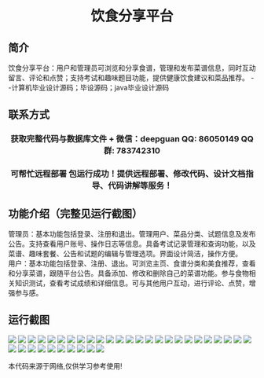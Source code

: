 <p><h1 align="center">饮食分享平台</h1></p>

## 简介
饮食分享平台：用户和管理员可浏览和分享食谱，管理和发布菜谱信息，同时互动留言、评论和点赞；支持考试和趣味题目功能，提供健康饮食建议和菜品推荐。    --计算机毕业设计源码；毕设源码；java毕业设计源码


## 联系方式
<p><h3 align="center">获取完整代码与数据库文件 + 微信：deepguan QQ: 86050149 QQ群: 783742310</h3></p>
<p><h3 align="center">可帮忙远程部署 包运行成功！提供远程部署、修改代码、设计文档指导、代码讲解等服务！</h3></p>

## 功能介绍（完整见运行截图）
管理员：基本功能包括登录、注册和退出。管理用户、菜品分类、试题信息及发布公告。支持查看用户账号、操作日志等信息。具备考试记录管理和查询功能，以及菜谱、趣味套餐、公告和试题的编辑与管理选项。界面设计简洁，操作方便。  
用户：基本功能包括登录、注册、退出。可浏览主页、食谱分类和美食推荐，查看和分享菜谱，跟随平台公告。具备添加、修改和删除自己的菜谱功能。参与食物相关知识测试，查看考试成绩和详细信息。可与其他用户互动，进行评论、点赞，增强参与感。


## 运行截图
![](img/001.jpg)
![](img/002.jpg)
![](img/003.jpg)
![](img/004.jpg)
![](img/005.jpg)
![](img/006.jpg)
![](img/007.jpg)
![](img/008.jpg)
![](img/009.jpg)
![](img/010.jpg)
![](img/011.jpg)
![](img/012.jpg)
![](img/013.jpg)
![](img/014.jpg)
![](img/015.jpg)
![](img/016.jpg)
![](img/017.jpg)
![](img/018.jpg)
![](img/019.jpg)
![](img/020.jpg)
![](img/021.jpg)
![](img/022.jpg)
![](img/023.jpg)
![](img/024.jpg)
![](img/025.jpg)
![](img/026.jpg)
![](img/027.jpg)
![](img/028.jpg)
![](img/029.jpg)
![](img/030.jpg)
![](img/031.jpg)
![](img/032.jpg)
![](img/033.jpg)
![](img/034.jpg)
![](img/035.jpg)

<p>本代码来源于网络,仅供学习参考使用!</p>

